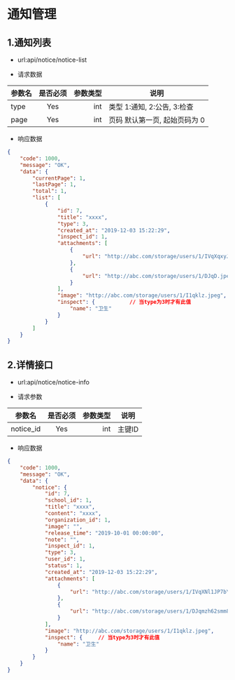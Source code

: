 #  通知管理

## 1.通知列表

- url:api/notice/notice-list

-  请求数据

| 参数名       | 是否必须     | 参数类型  | 说明 |
| -------- |:----------:| -----:   | ----- |
| type  | Yes      | int      | 类型 1:通知, 2:公告, 3:检查|
| page  | Yes      | int      | 页码 默认第一页, 起始页码为 0|


- 响应数据

``` json
{
    "code": 1000,
    "message": "OK",
    "data": {
        "currentPage": 1,
        "lastPage": 1,
        "total": 1,
        "list": [
            {
                "id": 7,
                "title": "xxxx",
                "type": 3,
                "created_at": "2019-12-03 15:22:29",
                "inspect_id": 1,
                "attachments": [
                    {
                        "url": "http://abc.com/storage/users/1/IVqXqxyJv.jpeg"
                    },
                    {
                        "url": "http://abc.com/storage/users/1/DJqD.jpeg"
                    }
                ],
                "image": "http://abc.com/storage/users/1/I1qklz.jpeg",
                "inspect": {           // 当type为3时才有此值
                    "name": "卫生"
                }
            }
        ]
    }
}
```


## 2.详情接口

- url:api/notice/notice-info

-   请求参数

| 参数名       | 是否必须     | 参数类型  | 说明 |
| -------- |:----------:| -----:   | ----- |
| notice_id  | Yes      | int      | 主键ID|

- 响应数据

``` json
{
    "code": 1000,
    "message": "OK",
    "data": {
        "notice": {
            "id": 7,
            "school_id": 1,
            "title": "xxxx",
            "content": "xxxx",
            "organization_id": 1,
            "image": "",
            "release_time": "2019-10-01 00:00:00",
            "note": "",
            "inspect_id": 1,
            "type": 3,
            "user_id": 1,
            "status": 1,
            "created_at": "2019-12-03 15:22:29",
            "attachments": [
                {
                    "url": "http://abc.com/storage/users/1/IVqXNl1JP7bYqklz.jpeg"
                },
                {
                    "url": "http://abc.com/storage/users/1/DJqmzh62smm8DOAi.jpeg"
                }
            ],
            "image": "http://abc.com/storage/users/1/I1qklz.jpeg",
            "inspect": {     // 当type为3时才有此值
                "name": "卫生"
            }
        }
    }
}

```